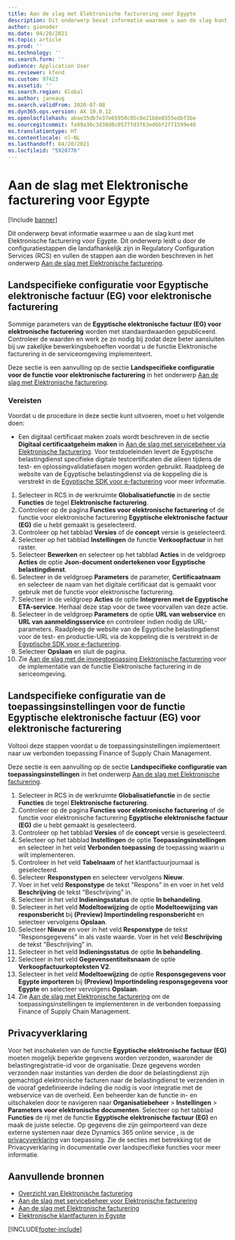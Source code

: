 ```yaml
---
title: Aan de slag met Elektronische facturering voor Egypte
description: Dit onderwerp bevat informatie waarmee u aan de slag kunt met Elektronische facturering voor Egypte in Finance en Supply Chain Management.
author: gionoder
ms.date: 04/20/2021
ms.topic: article
ms.prod: ''
ms.technology: ''
ms.search.form: ''
audience: Application User
ms.reviewer: kfend
ms.custom: 97423
ms.assetid: ''
ms.search.region: Global
ms.author: janeaug
ms.search.validFrom: 2020-07-08
ms.dyn365.ops.version: AX 10.0.12
ms.openlocfilehash: abae35db7e37e65950c05c8e21b8e8555edbf3be
ms.sourcegitcommit: fa99a36c3d30d0c0577fd3f63ed6bf2f71599e40
ms.translationtype: HT
ms.contentlocale: nl-NL
ms.lasthandoff: 04/20/2021
ms.locfileid: "5920776"
---
```

# <a name="get-started-with-electronic-invoicing-for-egypt"></a>Aan de slag met Elektronische facturering voor Egypte

[!include [banner](../includes/banner.md)]

Dit onderwerp bevat informatie waarmee u aan de slag kunt met Elektronische facturering voor Egypte. Dit onderwerp leidt u door de configuratiestappen die landafhankelijk zijn in Regulatory Configuration Services (RCS) en vullen de stappen aan die worden beschreven in het onderwerp [Aan de slag met Elektronische facturering](e-invoicing-get-started.md).

## <a name="country-specific-configuration-for-egyptian-electronic-invoice-eg-electronic-invoicing-feature"></a>Landspecifieke configuratie voor Egyptische elektronische factuur (EG) voor elektronische facturering

Sommige parameters van de **Egyptische elektronische factuur (EG) voor elektronische facturering** worden met standaardwaarden gepubliceerd. Controleer de waarden en werk ze zo nodig bij zodat deze beter aansluiten bij uw zakelijke bewerkingsbehoeften voordat u de functie Elektronische facturering in de serviceomgeving implementeert.

Deze sectie is een aanvulling op de sectie **Landspecifieke configuratie voor de functie voor elektronische facturering** in het onderwerp [Aan de slag met Elektronische facturering](e-invoicing-get-started.md).

### <a name="prerequisites"></a>Vereisten

Voordat u de procedure in deze sectie kunt uitvoeren, moet u het volgende doen:

- Een digitaal certificaat maken zoals wordt beschreven in de sectie **Digitaal certificaatgeheim maken** in [Aan de slag met servicebeheer via Elektronische facturering](e-invoicing-get-started-service-administration.md). Voor testdoeleinden levert de Egyptische belastingdienst specifieke digitale testcertificaten die alleen tijdens de test- en oplossingvalidatiefasen mogen worden gebruikt. Raadpleeg de website van de Egyptische belastingdienst via de koppeling die is verstrekt in de [Egyptische SDK voor e-facturering](https://sdk.sit.invoicing.eta.gov.eg/faq/) voor meer informatie.

1. Selecteer in RCS in de werkruimte **Globalisatiefunctie** in de sectie **Functies** de tegel **Elektronische facturering**.
2. Controleer op de pagina **Functies voor elektronische facturering** of de functie voor elektronische facturering **Egyptische elektronische factuur (EG)** die u hebt gemaakt is geselecteerd.
3. Controleer op het tabblad **Versies** of de **concept** versie is geselecteerd.
4. Selecteer op het tabblad **Instellingen** de functie **Verkoopfactuur** in het raster.
5. Selecteer **Bewerken** en selecteer op het tabblad **Acties** in de veldgroep **Acties** de optie **Json-document ondertekenen voor Egyptische belastingdienst**.
6. Selecteer in de veldgroep **Parameters** de parameter, **Certificaatnaam** en selecteer de naam van het digitale certificaat dat is gemaakt voor gebruik met de functie voor elektronische facturering.
7. Selecteer in de veldgroep **Acties** de optie **Integreren met de Egyptische ETA-service**. Herhaal deze stap voor de twee voorvallen van deze actie.
8. Selecteer in de veldgroep **Parameters** de optie **URL van webservice** en **URL van aanmeldingsservice** en controleer indien nodig de URL-parameters. Raadpleeg de website van de Egyptische belastingdienst voor de test- en productie-URL via de koppeling die is verstrekt in de [Egyptische SDK voor e-facturering](https://sdk.sit.invoicing.eta.gov.eg/faq/).
9. Selecteer **Opslaan** en sluit de pagina.
10. Zie [Aan de slag met de invoegtoepassing Elektronische facturering](e-invoicing-get-started.md) voor de implementatie van de functie Elektronische facturering in de sericeomgeving.

## <a name="country-specific-configuration-of-the-application-setup-for-the-egyptian-electronic-invoice-eg-electronic-invoicing-feature"></a>Landspecifieke configuratie van de toepassingsinstellingen voor de functie Egyptische elektronische factuur (EG) voor elektronische facturering

Voltooi deze stappen voordat u de toepassingsinstellingen implementeert naar uw verbonden toepassing Finance of Supply Chain Management.

Deze sectie is een aanvulling op de sectie **Landspecifieke configuratie van toepassingsinstellingen** in het onderwerp [Aan de slag met Elektronische facturering](e-invoicing-get-started.md).

1. Selecteer in RCS in de werkruimte **Globalisatiefunctie** in de sectie **Functies** de tegel **Elektronische facturering**.
2. Controleer op de pagina **Functies voor elektronische facturering** of de functie voor elektronische facturering **Egyptische elektronische factuur (EG)** die u hebt gemaakt is geselecteerd.
3. Controleer op het tabblad **Versies** of de **concept** versie is geselecteerd.
4. Selecteer op het tabblad **Instellingen** de optie **Toepassingsinstellingen** en selecteer in het veld **Verbonden toepassing** de toepassing waarin u wilt implementeren.
5. Controleer in het veld **Tabelnaam** of het klantfactuurjournaal is geselecteerd.
6. Selecteer **Responstypen** en selecteer vervolgens **Nieuw**.
7. Voer in het veld **Responstype** de tekst "Respons" in en voer in het veld **Beschrijving** de tekst "Beschrijving" in.
8. Selecteer in het veld **Indieningsstatus** de optie **In behandeling**.
9. Selecteer in het veld **Modeltoewijzing** de optie **Modeltoewijzing van responsbericht** bij **(Preview) Importindeling responsbericht** en selecteer vervolgens **Opslaan**.
10. Selecteer **Nieuw** en voer in het veld **Responstype** de tekst "Responsgegevens" in als vaste waarde. Voer in het veld **Beschrijving** de tekst "Beschrijving" in.
11. Selecteer in het veld **Indieningsstatus** de optie **In behandeling**.
12. Selecteer in het veld **Gegevensentiteitsnaam** de optie **Verkoopfactuurkopteksten V2**.
13. Selecteer in het veld **Modeltoewijzing** de optie **Responsgegevens voor Egypte importeren** bij **(Preview) Importindeling responsgegevens voor Egypte** en selecteer vervolgens **Opslaan**.
14. Zie [Aan de slag met Elektronische facturering](e-invoicing-get-started.md) om de toepassingsinstellingen te implementeren in de verbonden toepassing Finance of Supply Chain Management.

## <a name="privacy-notice"></a>Privacyverklaring

Voor het inschakelen van de functie **Egyptische elektronische factuur (EG)** moeten mogelijk beperkte gegevens worden verzonden, waaronder de belastingregistratie-id voor de organisatie. Deze gegevens worden verzonden naar instanties van derden die door de belastingdienst zijn gemachtigd elektronische facturen naar de belastingdienst te verzenden in de vooraf gedefinieerde indeling die nodig is voor integratie met de webservice van de overheid. Een beheerder kan de functie in- en uitschakelen door te navigeren naar **Organisatiebeheer** > **Instellingen** > **Parameters voor elektronische documenten**. Selecteer op het tabblad **Functies** de rij met de functie **Egyptische elektronische factuur (EG)** en maak de juiste selectie. Op gegevens die zijn geïmporteerd van deze externe systemen naar deze Dynamics 365 online service , is de [privacyverklaring](https://go.microsoft.com/fwlink/?LinkId=512132) van toepassing. Zie de secties met betrekking tot de Privacyverklaring in documentatie over landspecifieke functies voor meer informatie.

## <a name="additional-resources"></a>Aanvullende bronnen

- [Overzicht van Elektronische facturering](e-invoicing-service-overview.md)
- [Aan de slag met servicebeheer voor Elektronische facturering](e-invoicing-get-started-service-administration.md)
- [Aan de slag met Elektronische facturering](e-invoicing-get-started.md)
- [Elektronische klantfacturen in Egypte](emea-egy-e-invoices.md)


[!INCLUDE[footer-include](../../includes/footer-banner.md)]
